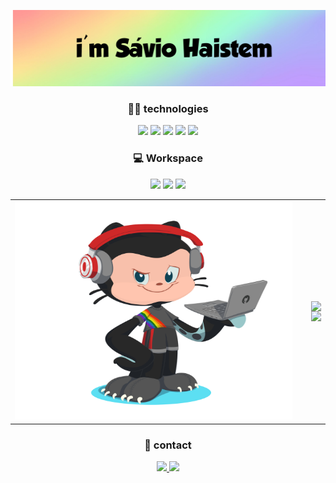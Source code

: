 <p align="center"> <img src="savioname.png" /> <p>
<p>
<div align="center">
   <h3> 👨‍💻 technologies </h3>
<img src="https://img.shields.io/badge/JavaScript-F7DF1E?style=for-the-badge&logo=javascript&logoColor=black" />
<img src="https://img.shields.io/badge/HTML5-E34F26?style=for-the-badge&logo=html5&logoColor=white" />
<img src="https://img.shields.io/badge/CSS3-1572B6?style=for-the-badge&logo=css3&logoColor=white"/>
<img src="https://img.shields.io/badge/React_Native-5C2D91?style=for-the-badge&logo=react&logoColor=61DAFB" />
<img src="https://img.shields.io/badge/gimp-FF3366?style=for-the-badge&logo=gimp&logoColor=white" />


<br/>  
  
  <h3> 💻 Workspace </h3>
 <img src="https://img.shields.io/badge/Windows-10-blue" />
 <img src="https://img.shields.io/badge/Linux-Ubuntu-yellow" />
 <img src="https://img.shields.io/badge/Editor-Visual%20Studio%20Code-blue"
</div>

<table>
  <tr>
    <td align="center">
      <img width="450px" height="350px" src="my-octocat-1622811861618.png">
    </td>
    <td align="center">
      <a href="https://github.com/anuraghazra/github-readme-stats">
        <img align="right" src="https://github-readme-stats.vercel.app/api?username=SavioHaistem&theme=radical&show_icons=true">
         <img align="right" src="https://github-readme-stats.vercel.app/api/top-langs/?username=SavioHaistem&hide=html&layout=compact&theme=radical">
      </a>
    </td>
  </tr>
</table>

<div align="center">
   <h3>📲 contact </h3>
   
<a href="https://wa.me/+5584999918236/?text=Olá%20Sávio"> 
  <img src="https://img.shields.io/badge/WhatsApp-25D366?style=for-the-badge&logo=whatsapp&logoColor=white" href=" https://wa.me/+5584999918236/?text=Olá%20Sávio"/>
</a>
  
<a href="mailto:savio.dantas.5858@gmail.com?subject=Olá Sávio"> 
  <img src="https://img.shields.io/badge/Gmail-D14836?style=for-the-badge&logo=gmail&logoColor=white" />
</div>
